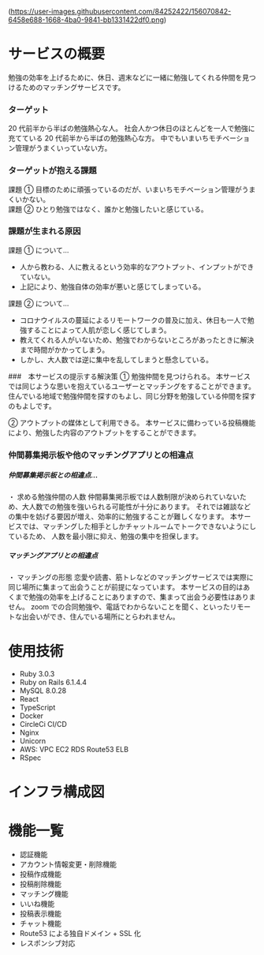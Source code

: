 (https://user-images.githubusercontent.com/84252422/156070842-6458e688-1668-4ba0-9841-bb1331422df0.png)

# サービスの概要

勉強の効率を上げるために、休日、週末などに一緒に勉強してくれる仲間を見つけるためのマッチングサービスです。

### ターゲット

20 代前半から半ばの勉強熱心な人。
社会人かつ休日のほとんどを一人で勉強に充てている 20 代前半から半ばの勉強熱心な方。
中でもいまいちモチベーション管理がうまくいっていない方。

### ターゲットが抱える課題

課題 ① 目標のために頑張っているのだが、いまいちモチベーション管理がうまくいかない。  
課題 ② ひとり勉強ではなく、誰かと勉強したいと感じている。

### 課題が生まれる原因

課題 ① について...

- 人から教わる、人に教えるという効率的なアウトプット、インプットができていない。
- 上記により、勉強自体の効率が悪いと感じてしまっている。

課題 ② について...

- コロナウイルスの蔓延によるリモートワークの普及に加え、休日も一人で勉強することによって人肌が恋しく感じてしまう。
- 教えてくれる人がいないため、勉強でわからないところがあったときに解決まで時間がかかってしまう。
- しかし、大人数では逆に集中を乱してしまうと懸念している。

###　本サービスの提示する解決策
① 勉強仲間を見つけられる。
本サービスでは同じような思いを抱えているユーザーとマッチングをすることができます。
住んでいる地域で勉強仲間を探すのもよし、同じ分野を勉強している仲間を探すのもよしです。

② アウトプットの媒体として利用できる。
本サービスに備わっている投稿機能により、勉強した内容のアウトプットをすることができます。

### 仲間募集掲示板や他のマッチングアプリとの相違点

##### 仲間募集掲示板との相違点...

・ 求める勉強仲間の人数
仲間募集掲示板では人数制限が決められていないため、大人数での勉強を強いられる可能性が十分にあります。
それでは雑談などの集中を妨げる要因が増え、効率的に勉強することが難しくなります。
本サービスでは、マッチングした相手としかチャットルームでトークできないようにしているため、
人数を最小限に抑え、勉強の集中を担保します。

##### マッチングアプリとの相違点

・ マッチングの形態
恋愛や読書、筋トレなどのマッチングサービスでは実際に同じ場所に集まって出会うことが前提になっています。
本サービスの目的はあくまで勉強の効率を上げることにありますので、集まって出会う必要性はありません。
zoom での合同勉強や、電話でわからないことを聞く、といったリモートな出会いができ、住んでいる場所にとらわれません。

# 使用技術

- Ruby 3.0.3
- Ruby on Rails 6.1.4.4
- MySQL 8.0.28
- React
- TypeScript
- Docker
- CircleCi CI/CD
- Nginx
- Unicorn
- AWS: VPC EC2 RDS Route53 ELB
- RSpec

# インフラ構成図

# 機能一覧

- 認証機能
- アカウント情報変更・削除機能
- 投稿作成機能
- 投稿削除機能
- マッチング機能
- いいね機能
- 投稿表示機能
- チャット機能
- Route53 による独自ドメイン + SSL 化
- レスポンシブ対応
